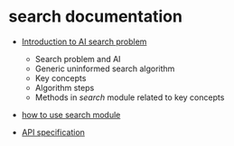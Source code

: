 
# search documentation


- [Introduction to AI search problem](intro.md)
    * Search problem and AI
    * Generic uninformed search algorithm
  * Key concepts
  * Algorithm steps
  * Methods in *search* module related to key concepts

- [how to use search module](howto.md)
- [API specification](api.md)
